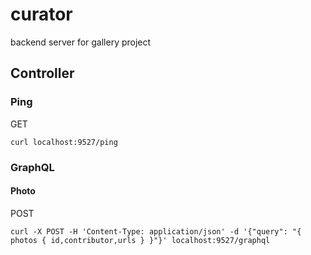 # curator

backend server for gallery project

## Controller

### Ping

GET

```
curl localhost:9527/ping
```

### GraphQL

#### Photo

POST

```
curl -X POST -H 'Content-Type: application/json' -d '{"query": "{ photos { id,contributor,urls } }"}' localhost:9527/graphql
```
